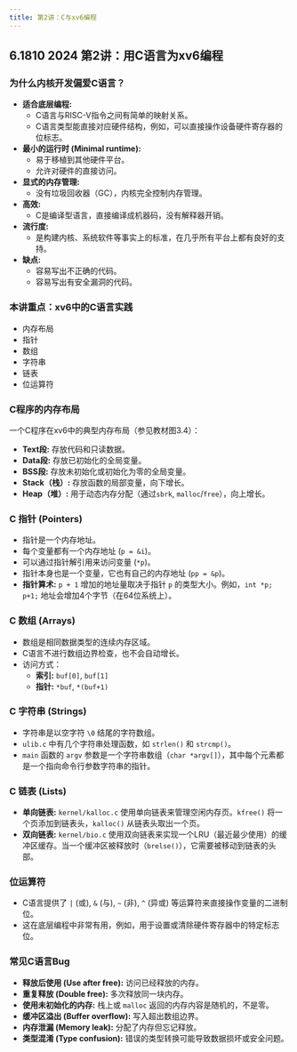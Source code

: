 ```yaml
---
title: 第2讲：C与xv6编程
---
```


## 6.1810 2024 第2讲：用C语言为xv6编程

### 为什么内核开发偏爱C语言？

- **适合底层编程:**
  - C语言与RISC-V指令之间有简单的映射关系。
  - C语言类型能直接对应硬件结构，例如，可以直接操作设备硬件寄存器的位标志。
- **最小的运行时 (Minimal runtime):**
  - 易于移植到其他硬件平台。
  - 允许对硬件的直接访问。
- **显式的内存管理:**
  - 没有垃圾回收器（GC），内核完全控制内存管理。
- **高效:**
  - C是编译型语言，直接编译成机器码，没有解释器开销。
- **流行度:**
  - 是构建内核、系统软件等事实上的标准，在几乎所有平台上都有良好的支持。
- **缺点:**
  - 容易写出不正确的代码。
  - 容易写出有安全漏洞的代码。

### 本讲重点：xv6中的C语言实践

- 内存布局
- 指针
- 数组
- 字符串
- 链表
- 位运算符

### C程序的内存布局

一个C程序在xv6中的典型内存布局（参见教材图3.4）：

- **Text段:** 存放代码和只读数据。
- **Data段:** 存放已初始化的全局变量。
- **BSS段:** 存放未初始化或初始化为零的全局变量。
- **Stack（栈）:** 存放函数的局部变量，向下增长。
- **Heap（堆）:** 用于动态内存分配（通过`sbrk`, `malloc`/`free`），向上增长。

### C 指针 (Pointers)

- 指针是一个内存地址。
- 每个变量都有一个内存地址 (`p = &i`)。
- 可以通过指针解引用来访问变量 (`*p`)。
- 指针本身也是一个变量，它也有自己的内存地址 (`pp = &p`)。
- **指针算术:** `p + 1` 增加的地址量取决于指针 `p` 的类型大小。例如，`int *p; p+1;` 地址会增加4个字节（在64位系统上）。

### C 数组 (Arrays)

- 数组是相同数据类型的连续内存区域。
- C语言不进行数组边界检查，也不会自动增长。
- 访问方式：
  - **索引:** `buf[0]`, `buf[1]`
  - **指针:** `*buf`, `*(buf+1)`

### C 字符串 (Strings)

- 字符串是以空字符 `\0` 结尾的字符数组。
- `ulib.c` 中有几个字符串处理函数，如 `strlen()` 和 `strcmp()`。
- `main` 函数的 `argv` 参数是一个字符串数组（`char *argv[]`），其中每个元素都是一个指向命令行参数字符串的指针。

### C 链表 (Lists)

- **单向链表:** `kernel/kalloc.c` 使用单向链表来管理空闲内存页。`kfree()` 将一个页添加到链表头，`kalloc()` 从链表头取出一个页。
- **双向链表:** `kernel/bio.c` 使用双向链表来实现一个LRU（最近最少使用）的缓冲区缓存。当一个缓冲区被释放时（`brelse()`），它需要被移动到链表的头部。

### 位运算符

- C语言提供了 `|` (或), `&` (与), `~` (非), `^` (异或) 等运算符来直接操作变量的二进制位。
- 这在底层编程中非常有用，例如，用于设置或清除硬件寄存器中的特定标志位。

### 常见C语言Bug

- **释放后使用 (Use after free):** 访问已经释放的内存。
- **重复释放 (Double free):** 多次释放同一块内存。
- **使用未初始化的内存:** 栈上或 `malloc` 返回的内存内容是随机的，不是零。
- **缓冲区溢出 (Buffer overflow):** 写入超出数组边界。
- **内存泄漏 (Memory leak):** 分配了内存但忘记释放。
- **类型混淆 (Type confusion):** 错误的类型转换可能导致数据损坏或安全问题。